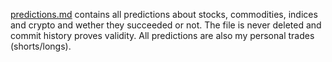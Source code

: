 [predictions.md](https://github.com/janv93/market-predictions/blob/main/predictions.md) contains all predictions about stocks, commodities, indices and crypto and wether they succeeded or not.
The file is never deleted and commit history proves validity.
All predictions are also my personal trades (shorts/longs).
